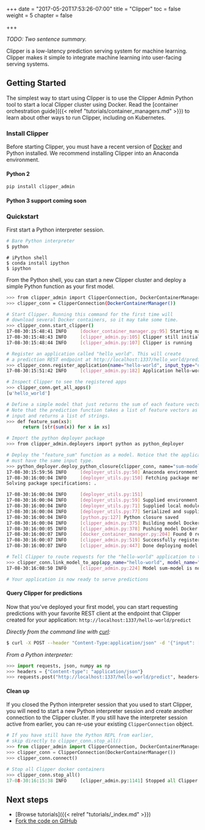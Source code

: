 +++
date = "2017-05-20T17:53:26-07:00"
title = "Clipper"
toc = false
weight = 5
chapter = false

+++

*TODO: Two sentence summary.*

Clipper is a low-latency prediction serving system for machine learning.
Clipper makes it simple to integrate machine learning into user-facing serving systems.

<!-- [Learn More]({{< relref "about/_index.md" >}}) -->


## Getting Started

The simplest way to start using Clipper is to use the Clipper Admin Python tool to start a local Clipper cluster using Docker.
Read the [container orchestration guide]({{< relref "tutorials/container_managers.md" >}}) to learn about other ways to run Clipper,
including on Kubernetes.

### Install Clipper

Before starting Clipper, you must have a recent version of [Docker](https://www.docker.com/) and Python installed.
We recommend installing Clipper into an Anaconda environment.

#### Python 2

```sh
pip install clipper_admin
```

#### Python 3 support coming soon

### Quickstart

First start a Python interpreter session.

```sh
# Bare Python interpreter
$ python
```

```
# iPython shell
$ conda install ipython
$ ipython
```

From the Python shell, you can start a new Clipper cluster and deploy a simple Python function as your first model.

```sh
>>> from clipper_admin import ClipperConnection, DockerContainerManager
>>> clipper_conn = ClipperConnection(DockerContainerManager())

# Start Clipper. Running this command for the first time will
# download several Docker containers, so it may take some time.
>>> clipper_conn.start_clipper()
17-08-30:15:48:41 INFO     [docker_container_manager.py:95] Starting managed Redis instance in Docker
17-08-30:15:48:43 INFO     [clipper_admin.py:105] Clipper still initializing.
17-08-30:15:48:44 INFO     [clipper_admin.py:107] Clipper is running

# Register an application called "hello_world". This will create
# a prediction REST endpoint at http://localhost:1337/hello_world/predict
>>> clipper_conn.register_application(name="hello-world", input_type="doubles", default_output="-1.0", slo_micros=100000)
17-08-30:15:51:42 INFO     [clipper_admin.py:182] Application hello-world was successfully registered

# Inspect Clipper to see the registered apps
>>> clipper_conn.get_all_apps()
[u'hello_world']

# Define a simple model that just returns the sum of each feature vector.
# Note that the prediction function takes a list of feature vectors as
# input and returns a list of strings.
>>> def feature_sum(xs):
      return [str(sum(x)) for x in xs]

# Import the python deployer package
>>> from clipper_admin.deployers import python as python_deployer

# Deploy the "feature_sum" function as a model. Notice that the application and model
# must have the same input type.
>>> python_deployer.deploy_python_closure(clipper_conn, name="sum-model", version=1, input_type="doubles", func=feature_sum)
17-08-30:15:59:56 INFO     [deployer_utils.py:50] Anaconda environment found. Verifying packages.
17-08-30:16:00:04 INFO     [deployer_utils.py:150] Fetching package metadata .........
Solving package specifications: .

17-08-30:16:00:04 INFO     [deployer_utils.py:151]
17-08-30:16:00:04 INFO     [deployer_utils.py:59] Supplied environment details
17-08-30:16:00:04 INFO     [deployer_utils.py:71] Supplied local modules
17-08-30:16:00:04 INFO     [deployer_utils.py:77] Serialized and supplied predict function
17-08-30:16:00:04 INFO     [python.py:127] Python closure saved
17-08-30:16:00:04 INFO     [clipper_admin.py:375] Building model Docker image with model data from /tmp/python_func_serializations/sum-model
17-08-30:16:00:05 INFO     [clipper_admin.py:378] Pushing model Docker image to sum-model:1
17-08-30:16:00:07 INFO     [docker_container_manager.py:204] Found 0 replicas for sum-model:1. Adding 1
17-08-30:16:00:07 INFO     [clipper_admin.py:519] Successfully registered model sum-model:1
17-08-30:16:00:07 INFO     [clipper_admin.py:447] Done deploying model sum-model:1.

# Tell Clipper to route requests for the "hello-world" application to the "sum-model"
>>> clipper_conn.link_model_to_app(app_name="hello-world", model_name="sum-model")
17-08-30:16:08:50 INFO     [clipper_admin.py:224] Model sum-model is now linked to application hello-world

# Your application is now ready to serve predictions
```

#### Query Clipper for predictions


Now that you've deployed your first model, you can start requesting predictions with your favorite REST client at the endpoint that Clipper created for your application: `http://localhost:1337/hello-world/predict`

*Directly from the command line with [curl](https://curl.haxx.se/):*

```sh
$ curl -X POST --header "Content-Type:application/json" -d '{"input": [1.1, 2.2, 3.3]}' 127.0.0.1:1337/hello-world/predict
```

*From a Python interpreter:*

```py
>>> import requests, json, numpy as np
>>> headers = {"Content-type": "application/json"}
>>> requests.post("http://localhost:1337/hello-world/predict", headers=headers, data=json.dumps({"input": list(np.random.random(10))})).json()
```

#### Clean up

If you closed the Python interpreter session that you used to start Clipper, you will need to start a new Python interpreter session and create another connection to the Clipper cluster. If you still have the interpreter session active from earlier, you can re-use your existing `ClipperConnection` object.

```py
# If you have still have the Python REPL from earlier,
# skip directly to clipper_conn.stop_all()
>>> from clipper_admin import ClipperConnection, DockerContainerManager
>>> clipper_conn = ClipperConnection(DockerContainerManager())
>>> clipper_conn.connect()

# Stop all Clipper docker containers
>>> clipper_conn.stop_all()
17-08-30:16:15:38 INFO     [clipper_admin.py:1141] Stopped all Clipper cluster and all model containers
```


## Next steps

+ [Browse tutorials]({{< relref "tutorials/_index.md" >}})
+ [Fork the code on GitHub](https://github.com/ucbrise/clipper)
